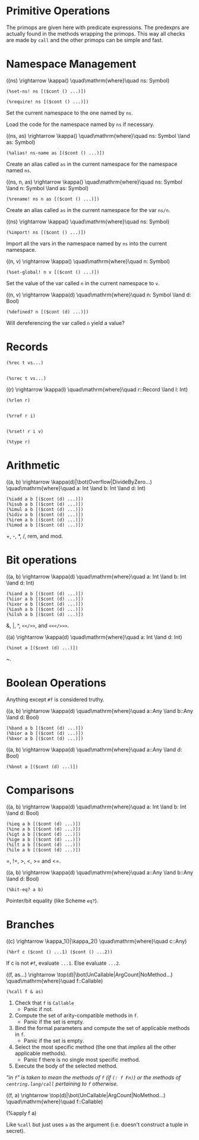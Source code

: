 # Primitive Operations

The primops are given here with predicate expressions. The predexprs are
actually found in the methods wrapping the primops. This way all checks are made
by `call` and the other primops can be simple and fast.

# Namespace Management

\((ns) \rightarrow \kappa() \quad\mathrm{where}\quad ns: Symbol\)

    (%set-ns! ns [($cont () ...)])

    (%require! ns [($cont () ...)])
Set the current namespace to the one named by `ns`.

Load the code for the namespace named by `ns` if necessary.
<!-- What does 'necessary' mean? When it hasn't been loaded yet? When the file
has changed on disk? -->

\((ns, as) \rightarrow \kappa()
  \quad\mathrm{where}\quad ns: Symbol \land as: Symbol\)

    (%alias! ns-name as [($cont () ...)])
Create an alias called `as` in the current namespace for the namespace named `ns`.

\((ns, n, as) \rightarrow \kappa()
  \quad\mathrm{where}\quad ns: Symbol \land n: Symbol \land as: Symbol\)

    (%rename! ns n as [($cont () ...)])
Create an alias called `as` in the current namespace for the var `ns/n`.

\((ns) \rightarrow \kappa() \quad\mathrm{where}\quad ns: Symbol\)

    (%import! ns [($cont () ...)])
Import all the vars in the namespace named by `ns` into the current namespace.

\((n, v) \rightarrow \kappa() \quad\mathrm{where}\quad n: Symbol\)

    (%set-global! n v [($cont () ...)])
Set the value of the var called `n` in the current namespace to `v`.

\((n, v) \rightarrow \kappa(d)
  \quad\mathrm{where}\quad n: Symbol \land d: Bool\)

    (%defined? n [($cont (d) ...)])

Will dereferencing the var called `n` yield a value?

<!-- These should probably say `(? (unqualified-symbol? ns-name))` or sth. -->
<!-- Need to address public/private and syntax/runtime distinctions -->

# Records

    (%rec t vs...)


    (%srec t vs...)

\((r) \rightarrow \kappa(l) \quad\mathrm{where}\quad r::Record \land l: Int\)

    (%rlen r)


    (%rref r i)


    (%rset! r i v)

    (%type r)

# Arithmetic

\((a, b) \rightarrow \kappa(d)|\bot(Overflow|DivideByZero...)
  \quad\mathrm{where}\quad a: Int \land b: Int \land d: Int\)

    (%iadd a b [($cont (d) ...)])
    (%isub a b [($cont (d) ...)])
    (%imul a b [($cont (d) ...)])
    (%idiv a b [($cont (d) ...)])
    (%irem a b [($cont (d) ...)])
    (%imod a b [($cont (d) ...)])

+, -, *, /, rem, and mod.

# Bit operations

\((a, b) \rightarrow \kappa(d)
  \quad\mathrm{where}\quad a: Int \land b: Int \land d: Int\)

    (%iand a b [($cont (d) ...)])
    (%iior a b [($cont (d) ...)])
    (%ixor a b [($cont (d) ...)])
    (%iash a b [($cont (d) ...)])
    (%ilsh a b [($cont (d) ...)])

&, |, ^, `<</>>`, and `<<</>>>`.

\((a) \rightarrow \kappa(d)
  \quad\mathrm{where}\quad a: Int \land d: Int\)

    (%inot a [($cont (d) ...)])

~.

# Boolean Operations

Anything except `#f` is considered truthy.

\((a, b) \rightarrow \kappa(d)
  \quad\mathrm{where}\quad a::Any \land b::Any \land d: Bool\)

    (%band a b [($cont (d) ...)])
    (%bior a b [($cont (d) ...)])
    (%bxor a b [($cont (d) ...)])

<!-- Are these actually needed aside from the IR representation of Fn case
 conditions? -->

\((a, b) \rightarrow \kappa(d)
  \quad\mathrm{where}\quad a::Any \land d: Bool\)

    (%bnot a [($cont (d) ...)])

# Comparisons

\((a, b) \rightarrow \kappa(d)
  \quad\mathrm{where}\quad a: Int \land b: Int \land d: Bool\)

    (%ieq a b [($cont (d) ...)])
    (%ine a b [($cont (d) ...)])
    (%igt a b [($cont (d) ...)])
    (%ige a b [($cont (d) ...)])
    (%ilt a b [($cont (d) ...)])
    (%ile a b [($cont (d) ...)])

=, !=, >, <, >= and <=.

\((a, b) \rightarrow \kappa(d)
  \quad\mathrm{where}\quad a::Any \land b::Any \land d: Bool\)

    (%bit-eq? a b)

Pointer/bit equality (like Scheme `eq?`).

# Branches

\((c) \rightarrow \kappa_1()|\kappa_2()
  \quad\mathrm{where}\quad c::Any\)

    (%brf c ($cont () ...1) ($cont () ...2))

If c is not `#f`, evaluate `...1`. Else evaluate `...2`.

\((f, as...) \rightarrow \top(d)|\bot(UnCallable|ArgCount|NoMethod...)
  \quad\mathrm{where}\quad f::Callable\)

    (%call f & as)

1. Check that `f` is `Callable`
    * Panic if not.
2. Compute the set of arity-compatible methods in `f`.
    * Panic if the set is empty.
3. Bind the formal parameters and compute the set of applicable methods in `f`.
    * Panic if the set is empty.
4. Select the most specific method (the one that *implies* all the other
   applicable methods).
    * Panic f there is no single most specific method.
5. Execute the body of the selected method.

*"in `f`" is taken to mean the methods of `f` (if `(: f Fn)`) or the methods of
  `centring.lang/call` pertaining to `f` otherwise.*

\((f, a) \rightarrow \top(d)|\bot(UnCallable|ArgCount|NoMethod...)
  \quad\mathrm{where}\quad f::Callable\)

   (%apply f a)

Like `%call` but just uses `a` as the argument (i.e. doesn't construct a tuple
in secret).